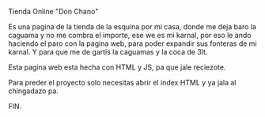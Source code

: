 Tienda Online "Don Chano"

Es una pagina de la tienda de la esquina por mi casa, donde me deja baro la caguama y no me combra el importe, ese we es mi karnal, por eso le ando haciendo el paro con la pagina web, para poder expandir sus fonteras de mi karnal. Y para que me de gartis la caguamas y la coca de 3lt.

Esta pagina web esta hecha con HTML y JS, pa que jale reciezote.

Para preder el proyecto solo necesitas abrir el index HTML y ya jala al chingadazo pa.

FIN.
